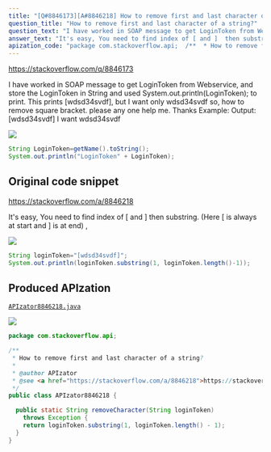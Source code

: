 ```yaml
---
title: "[Q#8846173][A#8846218] How to remove first and last character of a string?"
question_title: "How to remove first and last character of a string?"
question_text: "I have worked in SOAP message to get LoginToken from Webservice, and store the LoginToken in String and used System.out.println(LoginToken); to print. This prints [wdsd34svdf], but I want only wdsd34svdf so, how to remove square bracket. please any one help me. Thanks Example: Output: [wdsd34svdf] I want wdsd34svdf"
answer_text: "It's easy, You need to find index of [ and ]  then substring. (Here [ is always at start and ] is at end) ,"
apization_code: "package com.stackoverflow.api;  /**  * How to remove first and last character of a string?  *  * @author APIzator  * @see <a href=\"https://stackoverflow.com/a/8846218\">https://stackoverflow.com/a/8846218</a>  */ public class APIzator8846218 {    public static String removeCharacter(String loginToken)     throws Exception {     return loginToken.substring(1, loginToken.length() - 1);   } }"
---
```


https://stackoverflow.com/q/8846173

I have worked in SOAP message to get LoginToken from Webservice, and store the LoginToken in String and used System.out.println(LoginToken); to print. This prints [wdsd34svdf], but I want only wdsd34svdf so, how to remove square bracket. please any one help me.
Thanks
Example:
Output: [wdsd34svdf]
I want wdsd34svdf


<div class="code-logo"><img src="/stackoverflow.png" /></div>

```java
String LoginToken=getName().toString();
System.out.println("LoginToken" + LoginToken);
```


## Original code snippet

https://stackoverflow.com/a/8846218

It&#x27;s easy,
You need to find index of [ and ]  then substring. (Here [ is always at start and ] is at end) ,

<div class="code-logo"><img src="/stackoverflow.png" /></div>

```java
String loginToken="[wdsd34svdf]";
System.out.println(loginToken.substring(1, loginToken.length()-1));
```

## Produced APIzation

[`APIzator8846218.java`](https://github.com/pasqualesalza/apization-temp-data/raw/master/search/APIzator8846218.java)

<div class="code-logo"><img src="/apizator.png" /></div>

```java
package com.stackoverflow.api;

/**
 * How to remove first and last character of a string?
 *
 * @author APIzator
 * @see <a href="https://stackoverflow.com/a/8846218">https://stackoverflow.com/a/8846218</a>
 */
public class APIzator8846218 {

  public static String removeCharacter(String loginToken)
    throws Exception {
    return loginToken.substring(1, loginToken.length() - 1);
  }
}

```